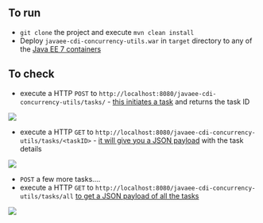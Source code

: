 ## To run

- `git clone` the project and execute `mvn clean install`
- Deploy `javaee-cdi-concurrency-utils.war` in `target` directory to any of the [Java EE 7 containers](http://www.oracle.com/technetwork/java/javaee/overview/compatibility-jsp-136984.html)

## To check

- execute a HTTP `POST` to `http://localhost:8080/javaee-cdi-concurrency-utils/tasks/` - [this initiates a task](https://github.com/abhirockzz/javaee-cdi-concurrency-utils/blob/master/src/main/java/com/wordpress/abhirockzz/cdi/concutils/TasksResource.java#L27) and returns the task ID

![](https://abhirockzz.files.wordpress.com/2017/04/1.jpg)

- execute a HTTP `GET` to `http://localhost:8080/javaee-cdi-concurrency-utils/tasks/<taskID>` - [it will give you a JSON payload](https://github.com/abhirockzz/javaee-cdi-concurrency-utils/blob/master/src/main/java/com/wordpress/abhirockzz/cdi/concutils/TasksResource.java#L40) with the task details

![](https://abhirockzz.files.wordpress.com/2017/04/2.jpg)

- `POST` a few more tasks....
- execute a HTTP `GET` to `http://localhost:8080/javaee-cdi-concurrency-utils/tasks/all` [to get a JSON payload of all the tasks](https://github.com/abhirockzz/javaee-cdi-concurrency-utils/blob/master/src/main/java/com/wordpress/abhirockzz/cdi/concutils/TasksResource.java#L50)

![](https://abhirockzz.files.wordpress.com/2017/04/3.jpg)
